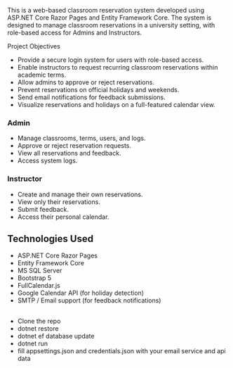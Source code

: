 This is a web-based classroom reservation system developed using ASP.NET Core Razor Pages and Entity Framework Core. The system is designed to manage classroom reservations in a university setting, with role-based access for Admins and Instructors.

 Project Objectives
- Provide a secure login system for users with role-based access.
- Enable instructors to request recurring classroom reservations within academic terms.
- Allow admins to approve or reject reservations.
- Prevent reservations on official holidays and weekends.
- Send email notifications for feedback submissions.
- Visualize reservations and holidays on a full-featured calendar view.

### Admin
- Manage classrooms, terms, users, and logs.
- Approve or reject reservation requests.
- View all reservations and feedback.
- Access system logs.

### Instructor
- Create and manage their own reservations.
- View only their reservations.
- Submit feedback.
- Access their personal calendar.

## Technologies Used

- ASP.NET Core Razor Pages
- Entity Framework Core
- MS SQL Server
- Bootstrap 5
- FullCalendar.js
- Google Calendar API (for holiday detection)
- SMTP / Email support (for feedback notifications)

##
- Clone the repo
- dotnet restore
- dotnet ef database update
- dotnet run
- fill appsettings.json and credentials.json with your email service and api data
